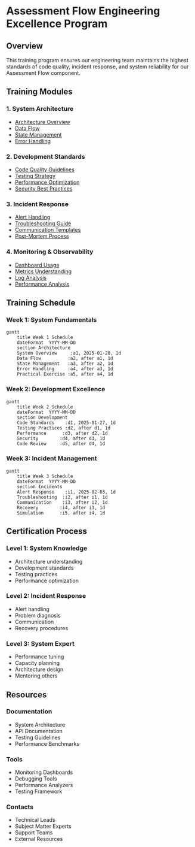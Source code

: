 # Assessment Flow Engineering Excellence Program

## Overview

This training program ensures our engineering team maintains the highest standards of code quality, incident response, and system reliability for our Assessment Flow component.

## Training Modules

### 1. System Architecture
- [Architecture Overview](./architecture/README.md)
- [Data Flow](./architecture/data-flow.md)
- [State Management](./architecture/state-management.md)
- [Error Handling](./architecture/error-handling.md)

### 2. Development Standards
- [Code Quality Guidelines](./development/code-quality.md)
- [Testing Strategy](./development/testing.md)
- [Performance Optimization](./development/performance.md)
- [Security Best Practices](./development/security.md)

### 3. Incident Response
- [Alert Handling](./incidents/alert-handling.md)
- [Troubleshooting Guide](./incidents/troubleshooting.md)
- [Communication Templates](./incidents/communication.md)
- [Post-Mortem Process](./incidents/post-mortem.md)

### 4. Monitoring & Observability
- [Dashboard Usage](./monitoring/dashboards.md)
- [Metrics Understanding](./monitoring/metrics.md)
- [Log Analysis](./monitoring/logs.md)
- [Performance Analysis](./monitoring/performance.md)

## Training Schedule

### Week 1: System Fundamentals
```mermaid
gantt
    title Week 1 Schedule
    dateFormat  YYYY-MM-DD
    section Architecture
    System Overview     :a1, 2025-01-20, 1d
    Data Flow          :a2, after a1, 1d
    State Management   :a3, after a2, 1d
    Error Handling     :a4, after a3, 1d
    Practical Exercise :a5, after a4, 1d
```

### Week 2: Development Excellence
```mermaid
gantt
    title Week 2 Schedule
    dateFormat  YYYY-MM-DD
    section Development
    Code Standards    :d1, 2025-01-27, 1d
    Testing Practices :d2, after d1, 1d
    Performance      :d3, after d2, 1d
    Security        :d4, after d3, 1d
    Code Review     :d5, after d4, 1d
```

### Week 3: Incident Management
```mermaid
gantt
    title Week 3 Schedule
    dateFormat  YYYY-MM-DD
    section Incidents
    Alert Response    :i1, 2025-02-03, 1d
    Troubleshooting  :i2, after i1, 1d
    Communication    :i3, after i2, 1d
    Recovery        :i4, after i3, 1d
    Simulation      :i5, after i4, 1d
```

## Certification Process

### Level 1: System Knowledge
- Architecture understanding
- Development standards
- Testing practices
- Performance optimization

### Level 2: Incident Response
- Alert handling
- Problem diagnosis
- Communication
- Recovery procedures

### Level 3: System Expert
- Performance tuning
- Capacity planning
- Architecture design
- Mentoring others

## Resources

### Documentation
- System Architecture
- API Documentation
- Testing Guidelines
- Performance Benchmarks

### Tools
- Monitoring Dashboards
- Debugging Tools
- Performance Analyzers
- Testing Framework

### Contacts
- Technical Leads
- Subject Matter Experts
- Support Teams
- External Resources
